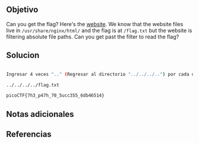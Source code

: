 ## Objetivo
Can you get the flag? Here's the [website](http://saturn.picoctf.net:49700/). We know that the website files live in `/usr/share/nginx/html/` and the flag is at `/flag.txt` but the website is filtering absolute file paths. Can you get past the filter to read the flag?

## Solucion
```bash

Ingresar 4 veces ".." (Regresar al directorio "../../../..") por cada directorio en el que estamos (/usr/share/nginx/html/) y al final el nombre del archivo flag.txt:

../../../../flag.txt

picoCTF{7h3_p47h_70_5ucc355_6db46514}
```

## Notas adicionales

## Referencias